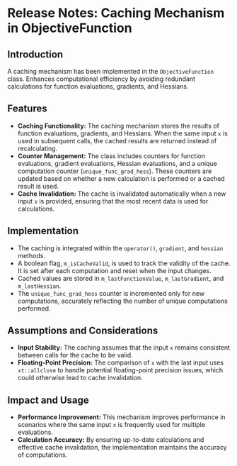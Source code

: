 # Release Notes: Caching Mechanism in ObjectiveFunction

## Introduction
A caching mechanism has been implemented in the `ObjectiveFunction` class. Enhances computational efficiency by avoiding redundant calculations for function evaluations, gradients, and Hessians.

## Features
- **Caching Functionality:** The caching mechanism stores the results of function evaluations, gradients, and Hessians. When the same input `x` is used in subsequent calls, the cached results are returned instead of recalculating.
- **Counter Management:** The class includes counters for function evaluations, gradient evaluations, Hessian evaluations, and a unique computation counter (`unique_func_grad_hess`). These counters are updated based on whether a new calculation is performed or a cached result is used.
- **Cache Invalidation:** The cache is invalidated automatically when a new input `x` is provided, ensuring that the most recent data is used for calculations.

## Implementation
- The caching is integrated within the `operator()`, `gradient`, and `hessian` methods.
- A boolean flag, `m_isCacheValid`, is used to track the validity of the cache. It is set after each computation and reset when the input changes.
- Cached values are stored in `m_lastFunctionValue`, `m_lastGradient`, and `m_lastHessian`.
- The `unique_func_grad_hess` counter is incremented only for new computations, accurately reflecting the number of unique computations performed.

## Assumptions and Considerations
- **Input Stability:** The caching assumes that the input `x` remains consistent between calls for the cache to be valid.
- **Floating-Point Precision:** The comparison of `x` with the last input uses `xt::allclose` to handle potential floating-point precision issues, which could otherwise lead to cache invalidation.

## Impact and Usage
- **Performance Improvement:** This mechanism improves performance in scenarios where the same input `x` is frequently used for multiple evaluations.
- **Calculation Accuracy:** By ensuring up-to-date calculations and effective cache invalidation, the implementation maintains the accuracy of computations.
